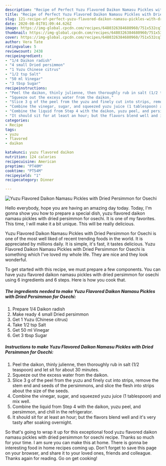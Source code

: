```yaml
---
description: "Recipe of Perfect Yuzu Flavored Daikon Namasu Pickles with Dried Persimmon for Osechi"
title: "Recipe of Perfect Yuzu Flavored Daikon Namasu Pickles with Dried Persimmon for Osechi"
slug: 121-recipe-of-perfect-yuzu-flavored-daikon-namasu-pickles-with-dried-persimmon-for-osechi
date: 2020-08-01T01:09:44.626Z
image: https://img-global.cpcdn.com/recipes/6480326384680960/751x532cq70/yuzu-flavored-daikon-namasu-pickles-with-dried-persimmon-for-osechi-recipe-main-photo.jpg
thumbnail: https://img-global.cpcdn.com/recipes/6480326384680960/751x532cq70/yuzu-flavored-daikon-namasu-pickles-with-dried-persimmon-for-osechi-recipe-main-photo.jpg
cover: https://img-global.cpcdn.com/recipes/6480326384680960/751x532cq70/yuzu-flavored-daikon-namasu-pickles-with-dried-persimmon-for-osechi-recipe-main-photo.jpg
author: Vera Tate
ratingvalue: 5
reviewcount: 2438
recipeingredient:
- "1/4 Daikon radish"
- "4 small Dried persimmon"
- "1 Yuzu Chinese citrus"
- "1/2 tsp Salt"
- "50 ml Vinegar"
- "3 tbsp Sugar"
recipeinstructions:
- "Peel the daikon, thinly julienne, then thoroughly rub in salt (1/2 teaspoon) and let sit for about 30 minutes."
- "Squeeze out the excess water from the daikon."
- "Slice 3 g of the peel from the yuzu and finely cut into strips, remove the stem end and seeds of the persimmons, and slice the flesh into strips about the size of the seeds."
- "Combine the vinegar, sugar, and squeezed yuzu juice (1 tablespoon) and mix well."
- "Combine the liquid from Step 4 with the daikon, yuzu peel, and persimmon, and chill in the refrigerator."
- "It should sit for at least an hour; but the flavors blend well and it&#39;s very tasty after soaking overnight."
categories:
- Recipe
tags:
- yuzu
- flavored
- daikon

katakunci: yuzu flavored daikon 
nutrition: 124 calories
recipecuisine: American
preptime: "PT40M"
cooktime: "PT54M"
recipeyield: "1"
recipecategory: Dinner

---
```



![Yuzu Flavored Daikon Namasu Pickles with Dried Persimmon for Osechi](https://img-global.cpcdn.com/recipes/6480326384680960/751x532cq70/yuzu-flavored-daikon-namasu-pickles-with-dried-persimmon-for-osechi-recipe-main-photo.jpg)

Hello everybody, hope you are having an amazing day today. Today, I'm gonna show you how to prepare a special dish, yuzu flavored daikon namasu pickles with dried persimmon for osechi. It is one of my favorites. This time, I will make it a bit unique. This will be really delicious.

Yuzu Flavored Daikon Namasu Pickles with Dried Persimmon for Osechi is one of the most well liked of recent trending foods in the world. It is appreciated by millions daily. It is simple, it's fast, it tastes delicious. Yuzu Flavored Daikon Namasu Pickles with Dried Persimmon for Osechi is something which I've loved my whole life. They are nice and they look wonderful.




To get started with this recipe, we must prepare a few components. You can have yuzu flavored daikon namasu pickles with dried persimmon for osechi using 6 ingredients and 6 steps. Here is how you cook that.

<!--inarticleads1-->

##### The ingredients needed to make Yuzu Flavored Daikon Namasu Pickles with Dried Persimmon for Osechi:

1. Prepare 1/4 Daikon radish
1. Make ready 4 small Dried persimmon
1. Get 1 Yuzu (Chinese citrus)
1. Take 1/2 tsp Salt
1. Get 50 ml Vinegar
1. Get 3 tbsp Sugar




<!--inarticleads2-->

##### Instructions to make Yuzu Flavored Daikon Namasu Pickles with Dried Persimmon for Osechi:

1. Peel the daikon, thinly julienne, then thoroughly rub in salt (1/2 teaspoon) and let sit for about 30 minutes.
1. Squeeze out the excess water from the daikon.
1. Slice 3 g of the peel from the yuzu and finely cut into strips, remove the stem end and seeds of the persimmons, and slice the flesh into strips about the size of the seeds.
1. Combine the vinegar, sugar, and squeezed yuzu juice (1 tablespoon) and mix well.
1. Combine the liquid from Step 4 with the daikon, yuzu peel, and persimmon, and chill in the refrigerator.
1. It should sit for at least an hour; but the flavors blend well and it&#39;s very tasty after soaking overnight.




So that's going to wrap it up for this exceptional food yuzu flavored daikon namasu pickles with dried persimmon for osechi recipe. Thanks so much for your time. I am sure you can make this at home. There is gonna be interesting food in home recipes coming up. Don't forget to save this page on your browser, and share it to your loved ones, friends and colleague. Thanks again for reading. Go on get cooking!
